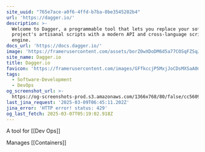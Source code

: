 ```yaml
---
site_uuid: "765e7ace-a0f6-4ffd-b7ba-0be3545202b4"
url: 'https://dagger.io/'
description: >-
  Welcome to Dagger, a programmable tool that lets you replace your software
  project's artisanal scripts with a modern API and cross-language scripting
  engine.
docs_url: 'https://docs.dagger.io/'
image: 'https://framerusercontent.com/assets/borZ0wXDoDM6d5a77COSqFZSqJc.webp'
site_name: Dagger.io
title: Dagger.io
favicon: 'https://framerusercontent.com/images/GFfkccjP5MxjJoCDsMXSaA0mY.svg'
tags:
  - Software-Development
  - DevOps
og_screenshot_url: >-
  https://og-screenshots-prod.s3.amazonaws.com/1366x768/80/false/cc5609331b3cec643bd0ae464ac072a5b09494ae82c91c534af82d85c3287533.jpeg
last_jina_request: '2025-03-09T06:45:11.202Z'
jina_error: 'HTTP error! status: 429'
og_last_fetch: 2025-03-07T05:19:02.918Z
---
```

A tool for [[Dev Ops]]

Manages [[Containers]]

